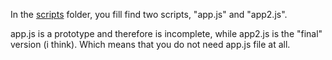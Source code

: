 In the [scripts](https://github.com/Hamid3DATA/JavaScript/tree/main/BlackJack/scripts) folder, you fill find two scripts, "app.js" and "app2.js".
<br />

app.js is a prototype and therefore is incomplete, while app2.js is the "final" version (i think). Which means that you do not need app.js file at all.
